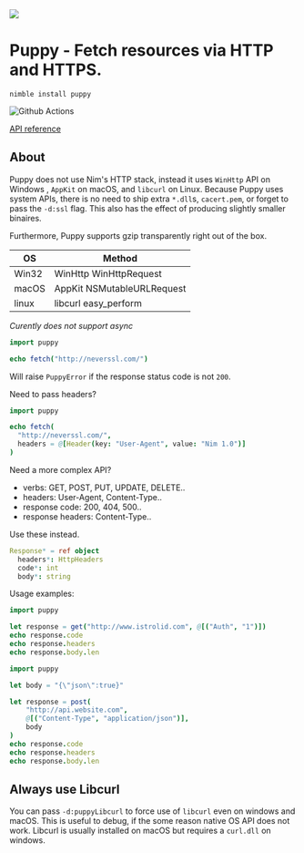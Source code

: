<img src="docs/puppyBanner.png">

# Puppy - Fetch resources via HTTP and HTTPS.

`nimble install puppy`

![Github Actions](https://github.com/treeform/puppy/workflows/Github%20Actions/badge.svg)

[API reference](https://nimdocs.com/treeform/puppy)

## About

Puppy does not use Nim's HTTP stack, instead it uses `WinHttp` API on Windows , `AppKit` on macOS, and `libcurl` on Linux. Because Puppy uses system APIs, there is no need to ship extra `*.dll`s, `cacert.pem`, or forget to pass the `-d:ssl` flag. This also has the effect of producing slightly smaller binaires.

Furthermore, Puppy supports gzip transparently right out of the box.

OS    |  Method
----- | ---------------------------
Win32 | WinHttp WinHttpRequest
macOS | AppKit NSMutableURLRequest
linux | libcurl easy_perform

*Curently does not support async*

```nim
import puppy

echo fetch("http://neverssl.com/")
```

Will raise `PuppyError` if the response status code is not `200`.

Need to pass headers?

```nim
import puppy

echo fetch(
  "http://neverssl.com/",
  headers = @[Header(key: "User-Agent", value: "Nim 1.0")]
)
```

Need a more complex API?
* verbs: GET, POST, PUT, UPDATE, DELETE..
* headers: User-Agent, Content-Type..
* response code: 200, 404, 500..
* response headers: Content-Type..

Use these instead.

```nim
Response* = ref object
  headers*: HttpHeaders
  code*: int
  body*: string
```

Usage examples:

```nim
import puppy

let response = get("http://www.istrolid.com", @[("Auth", "1")])
echo response.code
echo response.headers
echo response.body.len
```

```nim
import puppy

let body = "{\"json\":true}"

let response = post(
    "http://api.website.com",
    @[("Content-Type", "application/json")],
    body
)
echo response.code
echo response.headers
echo response.body.len
```

## Always use Libcurl

You can pass `-d:puppyLibcurl` to force use of `libcurl` even on windows and macOS. This is useful to debug, if the some reason native OS API does not work. Libcurl is usually installed on macOS but requires a `curl.dll` on windows.
